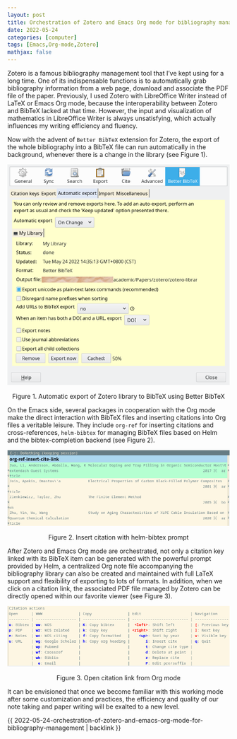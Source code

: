 ```yaml
---
layout: post
title: Orchestration of Zotero and Emacs Org mode for bibliography management
date: 2022-05-24
categories: [computer]
tags: [Emacs,Org-mode,Zotero]
mathjax: false
---
```


Zotero is a famous bibliography management tool that I&rsquo;ve kept using for a long time. One of its indispensable functions is to automatically grab bibliography information from a web page, download and associate the PDF file of the paper. Previously, I used Zotero with LibreOffice Writer instead of LaTeX or Emacs Org mode, because the interoperability between Zotero and BibTeX lacked at that time. However, the input and visualization of mathematics in LibreOffice Writer is always unsatisfying, which actually influences my writing efficiency and fluency.

Now with the advent of `Better BibTeX` extension for Zotero, the export of the whole bibliography into a BibTeX file can run automatically in the background, whenever there is a change in the library (see Figure 1).

<p align="center"><img src="/figures/2022-05-25_06-07-27-better-bibtex-auto-export.png" alt="Figure 1. Automatic export of Zotero library to BibTeX using Better BibTeX" /></p>
<p align="center">Figure 1. Automatic export of Zotero library to BibTeX using Better BibTeX</p>

On the Emacs side, several packages in cooperation with the Org mode make the direct interaction with BibTeX files and inserting citations into Org files a veritable leisure. They include `org-ref` for inserting citations and cross-references, `helm-bibtex` for managing BibTeX files based on Helm and the bibtex-completion backend (see Figure 2).

<p align="center"><img src="/figures/2022-05-25_06-10-52-insert-citation-with-helm-bibtex-prompt.png" alt="Figure 2. Insert citation with helm-bibtex prompt" /></p>
<p align="center">Figure 2. Insert citation with helm-bibtex prompt</p>

After Zotero and Emacs Org mode are orchestrated, not only a citation key linked with its BibTeX item can be generated with the powerful prompt provided by Helm, a centralized Org note file accompanying the bibliography library can also be created and maintained with full LaTeX support and flexibility of exporting to lots of formats. In addition, when we click on a citation link, the associated PDF file managed by Zotero can be directly opened within our favorite viewer (see Figure 3).

<p align="center"><img src="/figures/2022-05-25_06-05-04-helm-bibtex-open-citation.png" alt="Figure 3. Open citation link from Org mode" /></p>
<p align="center">Figure 3. Open citation link from Org mode</p>

It can be envisioned that once we become familiar with this working mode after some customization and practices, the efficiency and quality of our note taking and paper writing will be exalted to a new level.

{{ 2022-05-24-orchestration-of-zotero-and-emacs-org-mode-for-bibliography-management | backlink }}

